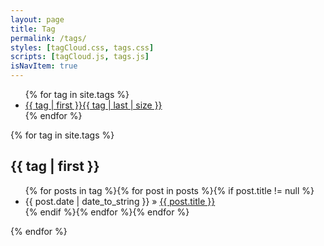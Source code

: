 ```yaml
---
layout: page
title: Tag
permalink: /tags/
styles: [tagCloud.css, tags.css]
scripts: [tagCloud.js, tags.js]
isNavItem: true
---
```



<div>
    <ul class="tag-box inline">
        {% for tag in site.tags %}
        <li><a href="#{{ tag | first }}">{{ tag | first }}<span>{{ tag | last | size }}</span></a></li>
        {% endfor %}
    </ul>
</div>


<div>
    {% for tag in site.tags %}
    <h2 id="{{ tag | first }}">{{ tag | first }}</h2>
    <ul>
        {% for posts in tag  %}{% for post in posts %}{% if post.title != null %}
        <li itemscope><span class="entry-date"><time datetime="{{ post.date | date_to_xmlschema }}" itemprop="datePublished">{{ post.date | date_to_string }}</time></span> &raquo; <a href="{{ post.url | prepend: site.baseurl | prepend: site.url }}">{{ post.title }}</a></li>
        {% endif %}{% endfor %}{% endfor %}
    </ul>
    {% endfor %}
</div>
